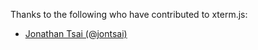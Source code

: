 Thanks to the following who have contributed to xterm.js:

- [Jonathan Tsai (@jontsai)](http://github.com/jontsai)
